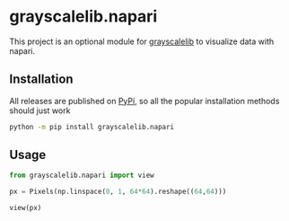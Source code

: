 # grayscalelib.napari

This project is an optional module for
[grayscalelib](https://pypi.org/project/grayscalelib.core/) to visualize data
with napari.

## Installation

All releases are published on [PyPi](https://pypi.org), so all the popular
installation methods should just work

```sh
python -m pip install grayscalelib.napari
```

## Usage

```python
from grayscalelib.napari import view

px = Pixels(np.linspace(0, 1, 64*64).reshape((64,64)))

view(px)
```
